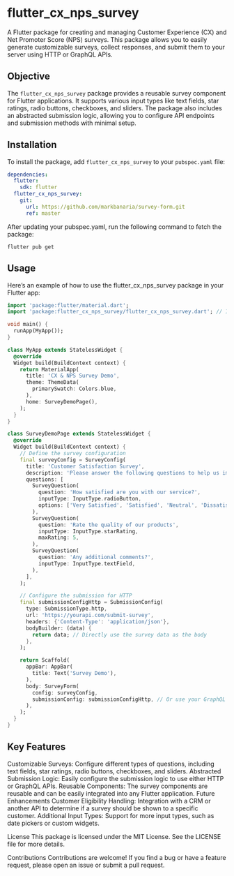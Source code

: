 # flutter_cx_nps_survey

A Flutter package for creating and managing Customer Experience (CX) and Net Promoter Score (NPS) surveys. This package allows you to easily generate customizable surveys, collect responses, and submit them to your server using HTTP or GraphQL APIs.

## Objective

The `flutter_cx_nps_survey` package provides a reusable survey component for Flutter applications. It supports various input types like text fields, star ratings, radio buttons, checkboxes, and sliders. The package also includes an abstracted submission logic, allowing you to configure API endpoints and submission methods with minimal setup.

## Installation

To install the package, add `flutter_cx_nps_survey` to your `pubspec.yaml` file:

```yaml
dependencies:
  flutter:
    sdk: flutter
  flutter_cx_nps_survey:
    git:
      url: https://github.com/markbanaria/survey-form.git
      ref: master
```

After updating your pubspec.yaml, run the following command to fetch the package:

```
flutter pub get
```

## Usage
Here’s an example of how to use the flutter_cx_nps_survey package in your Flutter app:

```dart
import 'package:flutter/material.dart';
import 'package:flutter_cx_nps_survey/flutter_cx_nps_survey.dart'; // Import the package

void main() {
  runApp(MyApp());
}

class MyApp extends StatelessWidget {
  @override
  Widget build(BuildContext context) {
    return MaterialApp(
      title: 'CX & NPS Survey Demo',
      theme: ThemeData(
        primarySwatch: Colors.blue,
      ),
      home: SurveyDemoPage(),
    );
  }
}

class SurveyDemoPage extends StatelessWidget {
  @override
  Widget build(BuildContext context) {
    // Define the survey configuration
    final surveyConfig = SurveyConfig(
      title: 'Customer Satisfaction Survey',
      description: 'Please answer the following questions to help us improve our service:',
      questions: [
        SurveyQuestion(
          question: 'How satisfied are you with our service?',
          inputType: InputType.radioButton,
          options: ['Very Satisfied', 'Satisfied', 'Neutral', 'Dissatisfied', 'Very Dissatisfied'],
        ),
        SurveyQuestion(
          question: 'Rate the quality of our products',
          inputType: InputType.starRating,
          maxRating: 5,
        ),
        SurveyQuestion(
          question: 'Any additional comments?',
          inputType: InputType.textField,
        ),
      ],
    );

    // Configure the submission for HTTP
    final submissionConfigHttp = SubmissionConfig(
      type: SubmissionType.http,
      url: 'https://yourapi.com/submit-survey',
      headers: {'Content-Type': 'application/json'},
      bodyBuilder: (data) {
        return data; // Directly use the survey data as the body
      },
    );

    return Scaffold(
      appBar: AppBar(
        title: Text('Survey Demo'),
      ),
      body: SurveyForm(
        config: surveyConfig,
        submissionConfig: submissionConfigHttp, // Or use your GraphQL config
      ),
    );
  }
}
```

## Key Features
Customizable Surveys: Configure different types of questions, including text fields, star ratings, radio buttons, checkboxes, and sliders.
Abstracted Submission Logic: Easily configure the submission logic to use either HTTP or GraphQL APIs.
Reusable Components: The survey components are reusable and can be easily integrated into any Flutter application.
Future Enhancements
Customer Eligibility Handling: Integration with a CRM or another API to determine if a survey should be shown to a specific customer.
Additional Input Types: Support for more input types, such as date pickers or custom widgets.

License
This package is licensed under the MIT License. See the LICENSE file for more details.

Contributions
Contributions are welcome! If you find a bug or have a feature request, please open an issue or submit a pull request.

